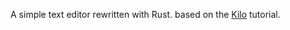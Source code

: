 A simple text editor rewritten with Rust. based on the [Kilo](https://viewsourcecode.org/snaptoken/kilo/) tutorial.
